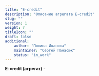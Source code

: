 ```yaml
---
title: "E-credit"
description: "Описание агрегата E-credit"
slug: ""
version: 1
weight: 7
titleIcon: ""
draft: false
additional:
    author: "Полина Иванова"
    maintainer: "Сергей Панасюк"
    status: "in_work"
---
```


**E-credit (агрегат)** - 